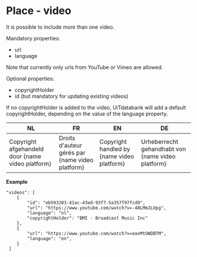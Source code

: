 ---
---

# Place - video

It is possible to include more than one video.

Mandatory properties:
* url 
* language

Note that currently only urls from YouTube or Vimeo are allowed.

Optional properties:
* copyrightHolder
* id (but mandatory for updating existing videos)

If no copyrightHolder is added to the video, UiTdatabank will add a default copyrightHolder, depending on the value of the language property.

| NL            | FR               | EN        | DE |
| ------------- | ---------------- | --------- | --- |
| Copyright afgehandeld door {name video platform} | Droits d'auteur gérés par {name video platform} | Copyright handled by {name video platform} | Urheberrecht gehandhabt von {name video platform} |


**Example**

```
"videos": [
	{
  		"id": "eb593203-41ac-43ed-93f7-5a357f97fcd9",
  		"url": "https://www.youtube.com/watch?v=-48LMmJLUpg",
  		"language": "nl",
  		"copyrightHolder": "BMI - Broadcast Music Inc"
  	},
  	{
  		"url": "https://www.youtube.com/watch?v=oavMtUWDBTM",
  		"language": "en",
  	}
 ]
```
